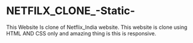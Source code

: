 # NETFILX_CLONE_-Static-
This Website Is clone of Netflix_India website. This website is clone using HTML AND CSS only and amazing thing is this is responsive. 
